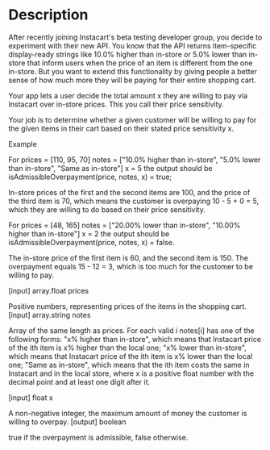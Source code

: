 # Description
After recently joining Instacart's beta testing developer group, you decide to experiment with their new API. You know that the API returns item-specific display-ready strings like 10.0% higher than in-store or 5.0% lower than in-store that inform users when the price of an item is different from the one in-store. But you want to extend this functionality by giving people a better sense of how much more they will be paying for their entire shopping cart.

Your app lets a user decide the total amount x they are willing to pay via Instacart over in-store prices. This you call their price sensitivity.

Your job is to determine whether a given customer will be willing to pay for the given items in their cart based on their stated price sensitivity x.

Example

For prices = [110, 95, 70] notes = ["10.0% higher than in-store",          "5.0% lower than in-store",          "Same as in-store"] x = 5 the output should be isAdmissibleOverpayment(price, notes, x) = true;

In-store prices of the first and the second items are 100, and the price of the third item is 70, which means the customer is overpaying 10 - 5 + 0 = 5, which they are willing to do based on their price sensitivity.

For prices = [48, 165] notes = ["20.00% lower than in-store",          "10.00% higher than in-store"] x = 2 the output should be isAdmissibleOverpayment(price, notes, x) = false.

The in-store price of the first item is 60, and the second item is 150. The overpayment equals 15 - 12 = 3, which is too much for the customer to be willing to pay.

[input] array.float prices

Positive numbers, representing prices of the items in the shopping cart. [input] array.string notes

Array of the same length as prices. For each valid i notes[i] has one of the following forms: "x% higher than in-store", which means that Instacart price of the ith item is x% higher than the local one; "x% lower than in-store", which means that Instacart price of the ith item is x% lower than the local one; "Same as in-store", which means that the ith item costs the same in Instacart and in the local store, where x is a positive float number with the decimal point and at least one digit after it.

[input] float x

A non-negative integer, the maximum amount of money the customer is willing to overpay. [output] boolean

true if the overpayment is admissible, false otherwise.
